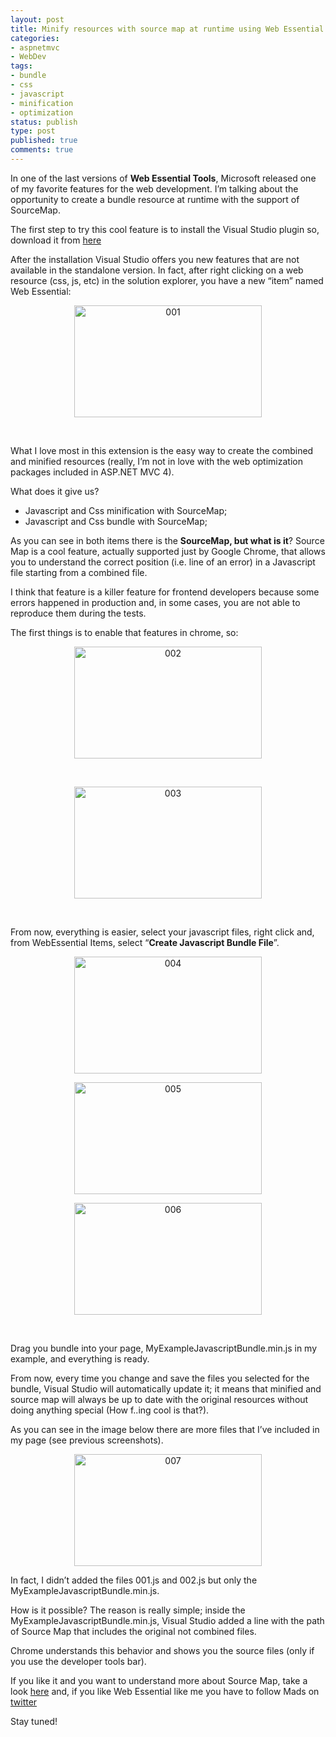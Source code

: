 ```yaml
---
layout: post
title: Minify resources with source map at runtime using Web Essential
categories:
- aspnetmvc
- WebDev
tags:
- bundle
- css
- javascript
- minification
- optimization
status: publish
type: post
published: true
comments: true
---
```

In one of the last versions of <strong>Web Essential Tools</strong>, Microsoft released one of my favorite features for the web development. I’m talking about the opportunity to create a bundle resource at runtime with the support of SourceMap.

The first step to try this cool feature is to install the Visual Studio plugin so, download it from <a title="Web Essential Tools download" href="http://visualstudiogallery.msdn.microsoft.com/07d54d12-7133-4e15-becb-6f451ea3bea6" target="_blank">here</a>

After the installation Visual Studio offers you new features that are not available in the standalone version. In fact, after right clicking on a web resource (css, js, etc) in the solution explorer, you have a new “item” named Web Essential:
<p style="text-align: center;"><a href="http://tostring.it/wp-content/uploads/2013/01/001.png"><img class="aligncenter size-medium wp-image-763" alt="001" src="http://tostring.it/wp-content/uploads/2013/01/001-300x179.png" width="300" height="179" /></a></p>
&nbsp;

What I love most in this extension is the easy way to create the combined and minified resources (really, I’m not in love with the web optimization packages included in ASP.NET MVC 4).

What does it give us?
<ul>
	<li>Javascript and Css minification with SourceMap;</li>
	<li>Javascript and Css bundle with SourceMap;</li>
</ul>
As you can see in both items there is the <b>SourceMap, but what is it</b>?
Source Map is a cool feature, actually supported just by Google Chrome, that allows you to understand the correct position (i.e. line of an error) in a Javascript file starting from a combined file.

I think that feature is a killer feature for frontend developers because some errors happened in production and, in some cases, you are not able to reproduce them during the tests.

The first things is to enable that features in chrome, so:
<p style="text-align: center;"><a href="http://tostring.it/wp-content/uploads/2013/01/002.png"><img class="aligncenter size-medium wp-image-768" alt="002" src="http://tostring.it/wp-content/uploads/2013/01/002-300x179.png" width="300" height="179" /></a></p>
&nbsp;
<p style="text-align: center;"><a href="http://tostring.it/wp-content/uploads/2013/01/003.png"><img class="aligncenter size-medium wp-image-769" alt="003" src="http://tostring.it/wp-content/uploads/2013/01/003-300x179.png" width="300" height="179" /></a></p>
&nbsp;

From now, everything is easier, select your javascript files, right click and, from WebEssential Items, select “<strong>Create Javascript Bundle File</strong>”.
<p style="text-align: center;"><a href="http://tostring.it/wp-content/uploads/2013/01/004.png"><img class="aligncenter size-medium wp-image-770" alt="004" src="http://tostring.it/wp-content/uploads/2013/01/004-300x187.png" width="300" height="187" /></a></p>
<p style="text-align: center;"><a href="http://tostring.it/wp-content/uploads/2013/01/005.png"><img class="aligncenter size-medium wp-image-771" alt="005" src="http://tostring.it/wp-content/uploads/2013/01/005-300x179.png" width="300" height="179" /></a></p>
<p style="text-align: center;"><a href="http://tostring.it/wp-content/uploads/2013/01/006.png"><img class="aligncenter size-medium wp-image-772" alt="006" src="http://tostring.it/wp-content/uploads/2013/01/006-300x179.png" width="300" height="179" /></a></p>
&nbsp;

Drag you bundle into your page, MyExampleJavascriptBundle.min.js in my example, and everything is ready.

From now, every time you change and save the files you selected for the bundle, Visual Studio will automatically update it; it means that minified and source map will always be up to date with the original resources without doing anything special (How f..ing cool is that?).

As you can see in the image below there are more files that I’ve included in my page (see previous screenshots).
<p style="text-align: center;"><a href="http://tostring.it/wp-content/uploads/2013/01/007.png"><img class="aligncenter size-medium wp-image-773" alt="007" src="http://tostring.it/wp-content/uploads/2013/01/007-300x179.png" width="300" height="179" /></a></p>
In fact, I didn’t added the files 001.js and 002.js but only the MyExampleJavascriptBundle.min.js.

How is it possible? The reason is really simple; inside the MyExampleJavascriptBundle.min.js, Visual Studio added a line with the path of Source Map that includes the original not combined files.

Chrome understands this behavior and shows you the source files (only if you use the developer tools bar).

If you like it and you want to understand more about Source Map, take a look <a href="http://www.html5rocks.com/en/tutorials/developertools/sourcemaps/" target="_blank">here</a> and, if you like Web Essential like me you have to follow Mads on <a href="https://it.twitter.com/mkristensen" target="_blank">twitter</a>

Stay tuned!

&nbsp;
